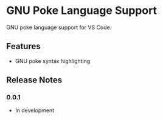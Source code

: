 # GNU Poke Language Support
GNU poke language support for VS Code.

## Features

* GNU poke syntax highlighting

## Release Notes

### 0.0.1

* In development

